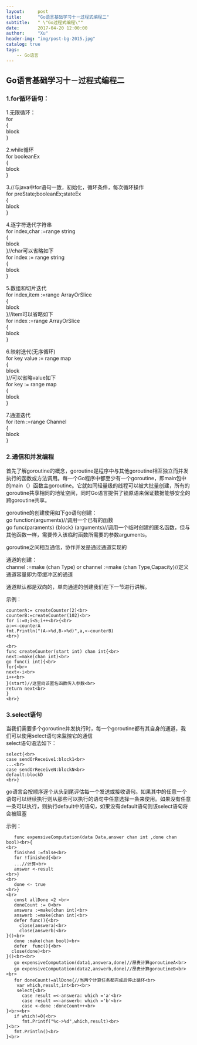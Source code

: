 ```yaml
---
layout:     post
title:      "Go语言基础学习十－过程式编程二"
subtitle:   " \"Go过程式编程\""
date:       2017-04-20 12:00:00
author:     "Xu"
header-img: "img/post-bg-2015.jpg"
catalog: true
tags:
    -- Go语言
---
```

## Go语言基础学习十－过程式编程二

### 1.for循环语句：<br>
1.无限循环：<br>
for<br>{<br>block<br>}

2.while循环<br>
for booleanEx<br>{<br>block<br>}

3.//与java中for语句一致，初始化，循环条件，每次循环操作<br>
  for  preState;booleanEx;stateEx<br>{<br>block<br>}
  
4.逐字符迭代字符串<br>
for index,char :=range string<br>{<br>block<br>}//char可以省略如下<br>
for index := range string<br>{<br>block<br>}

5.数组和切片迭代<br>
for index,item :=range ArrayOrSlice<br>{<br>block<br>}//item可以省略如下<br>
for index :=range ArrayOrSlice<br>{<br>block<br>}

6.映射迭代(无序循环)<br>
for key value := range map<br>{<br>block<br>}//可以省略value如下<br>
for key := range map<br>{<br>block<br>}

7.通道迭代<br>
for item :=range Channel<br>{<br>block<br>}

### 2.通信和并发编程
首先了解goroutine的概念，goroutine是程序中与其他goroutine相互独立而并发执行的函数或方法调用。每一个Go程序中都至少有一个goroutine，即main包中的main（）函数主goroutine。它就如同轻量级的线程可以被大批量创建，所有的goroutine共享相同的地址空间，同时Go语言提供了锁原语来保证数据能够安全的跨goroutine共享。

goroutine的创建使用如下go语句创建：<br>
go function(arguments)//调用一个已有的函数<br>
go func(paraments) {block} (arguments)//调用一个临时创建的匿名函数，但与其他函数一样，需要传入该临时函数所需要的参数arguments。

goroutine之间相互通信，协作并发是通过通道实现的

通道的创建：<br>
channel :=make (chan Type) or channel :=make (chan Type,Capacity)//定义通道容量即为带缓冲区的通道

通道默认都是双向的，单向通道的创建我们在下一节进行讲解。

示例：<br>

```
counterA:= createCounter(2)<br>
counterB:=createCounter(102)<br>
for i:=0;i<5;i++<br>{<br>
a:=<-counterA
fmt.Println("(A->%d,B->%d)",a,<-counterB)
<br>}

<br>
func createCounter(start int) chan int{<br>
next:=make(chan int)<br>
go func(i int){<br>
for{<br>
next<-i<br>
i++<br>
}(start)//这里向该匿名函数传入参数<br>
return next<br>
}
<br>}
```

### 3.select语句
当我们需要多个goroutine并发执行时，每一个goroutine都有其自身的通道，我们可以使用select语句来监控它的通信<br>
select语句语法如下：

```
select{<br>
case sendOrReceive1:block1<br>
...<br>
case sendOrReceiveN:blockN<br>
default:blockD
<br>}
```

go语言会按顺序逐个从头到尾评估每一个发送或接收语句。如果其中的任意一个语句可以继续执行则从那些可以执行的语句中任意选择一条来使用。如果没有任意一条可以执行，则执行default中的语句，如果没有default语句则该select语句将会被阻塞

示例：

```
   func expensiveComputation(data Data,answer chan int ,done chan bool)<br>{
<br>
   finished :=false<br>
   for !finished{<br>
   ...//计算<br>
   answer <-result
<br>}
<br>
   done <- true
<br>}
<br>
   const allDone =2 <br>
   doneCount := 0<br>
   answera :=make(chan int)<br>
   answerb :=make(chan int)<br>
   defer func(){<br>
     close(answera)<br>
     close(answerb)<br>
}()<br>
   done :make(chan bool)<br>
   defer  func(){<br>
  close(done)<br>
}()<br><br>
   go expensiveComputation(data1,answera,done)//昂贵计算goroutineA<br>
   go expensiveComputation(data2,answerb,done)//昂贵计算goroutineB<br><br>
   for doneCount!=allDone{//当两个计算任务都完成后停止循环<br>
    var which,result,int<br><br>
    select{<br>
      case result =<-answera: which ='a'<br>
      case result =<-answerb: which ='b'<br>
      case <-done :doneCount++<br>
}<br><br>
   if which!=0{<br>
      fmt.Printf("%c->%d",which,result)<br>
}<br>
   fmt.Println()<br>
}<br>
```
